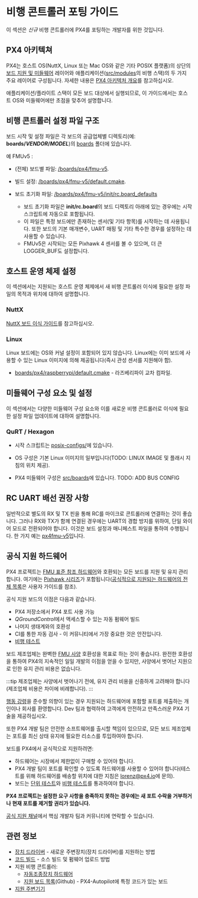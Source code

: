 # 비행 콘트롤러 포팅 가이드

이 섹션은 *신규* 비행 콘트롤러에 PX4를 포팅하는 개발자를 위한 것입니다.

## PX4 아키텍쳐

PX4는 호스트 OS(NuttX, Linux 또는 Mac OS와 같은 기타 POSIX 플랫폼)의 상단의 [보드 지원 및 미들웨어](../middleware/README.md) 레이어와 애플리케이션([src/modules](https://github.com/PX4/PX4-Autopilot/tree/master/src/modules)의 비행 스택)의 두 가지 주요 레이어로 구성됩니다.  자세한 내용은 [PX4 아키텍처 개요](../concept/architecture.md)를 참고하십시오.

애플리케이션/플라이트 스택이 모든 보드 대상에서 실행되므로, 이 가이드에서는 호스트 OS와 미들웨어에만 초점을 맞추어 설명합니다.

## 비행 콘트롤러 설정  파일 구조

보드 시작 및 설정 파일은 각 보드의 공급업체별 디렉토리(예: **boards/_VENDOR_/_MODEL_**)의 [boards](https://github.com/PX4/PX4-Autopilot/tree/master/boards/) 폴더에 있습니다.

예 FMUv5 :
* (전체) 보드별 파일: [/boards/px4/fmu-v5](https://github.com/PX4/PX4-Autopilot/tree/master/boards/px4/fmu-v5).<!-- NEED px4_version -->

* 빌드 설정: [/boards/px4/fmu-v5/default.cmake](https://github.com/PX4/PX4-Autopilot/blob/master/boards/px4/fmu-v5/default.cmake).<!-- NEED px4_version -->

* 보드 초기화 파일: [/boards/px4/fmu-v5/init/rc.board_defaults](https://github.com/PX4/PX4-Autopilot/blob/master/boards/px4/fmu-v5/init/rc.board_defaults) <!-- NEED px4_version -->

  - 보드 초기화 파일은 **init/rc.board**의 보드 디렉토리 아래에 있는 경우에는 시작 스크립트에 자동으로 포함됩니다.
  - 이 파일은 특정 보드에만 존재하는 센서(및 기타 항목)를 시작하는 데 사용됩니다. 또한 보드의 기본 매개변수, UART 매핑 및 기타 특수한 경우를 설정하는 데 사용할 수 있습니다.
  - FMUv5은 시작되는 모든 Pixhawk 4 센서를 볼 수 있으며, 더 큰 LOGGER_BUF도 설정합니다.

## 호스트 운영 체제 설정

이 섹션에서는 지원되는 호스트 운영 체제에서 새 비행 콘트롤러 이식에 필요한 설정 파일의 목적과 위치에 대하여 설명합니다.

### NuttX

[NuttX 보드 이식 가이드](porting_guide_nuttx.md)를 참고하십시오.

### Linux

Linux 보드에는 OS와 커널 설정이 포함되어 있지 않습니다. Linux에는 이미 보드에 사용할 수 있는 Linux 이미지에 의해 제공됩니다(즉시 관성 센서를 지원해야 함).

* [boards/px4/raspberrypi/default.cmake](https://github.com/PX4/PX4-Autopilot/blob/master/boards/px4/raspberrypi/default.cmake) - 라즈베리파이 교차 컴파일. <!-- NEED px4_version -->

## 미들웨어 구성 요소 및 설정

이 섹션에서는 다양한 미들웨어 구성 요소와 이를 새로운 비행 콘트롤러로 이식에 필요한 설정 파일 업데이트에 대하여 설명합니다.

### QuRT / Hexagon

* 시작 스크립트는 [posix-configs/](https://github.com/PX4/PX4-Autopilot/tree/master/posix-configs)에 있습니다. <!-- NEED px4_version -->

* OS 구성은 기본 Linux 이미지의 일부입니다(TODO: LINUX IMAGE 및 플래시 지침의 위치 제공).
* PX4 미들웨어 구성은 [src/boards](https://github.com/PX4/PX4-Autopilot/tree/master/boards)에 있습니다. TODO: ADD BUS CONFIG


## RC UART 배선 권장 사항

일반적으로 별도의 RX 및 TX 핀을 통해 RC를 마이크로 콘트롤러에 연결하는 것이 좋습니다. 그러나 RX와 TX가 함께 연결된 경우에는 UART의 경합 방지를 위하여, 단일 와이어 모드로 전환되어야 합니다. 이것은 보드 설정과 매니페스트 파일을 통하여 수행됩니다. 한 가지 예는 [px4fmu-v5](https://github.com/PX4/PX4-Autopilot/blob/master/boards/px4/fmu-v5/src/manifest.c)입니다. <!-- NEED px4_version -->


## 공식 지원 하드웨어

PX4 프로젝트는 [FMU 표준 참조 하드웨어](../hardware/reference_design.md)와 호환되는 모든 보드를 지원 및 유지 관리합니다. 여기에는 [Pixhawk 시리즈](../flight_controller/pixhawk_series.md)가 포함됩니다([공식적으로 지원되는 하드웨어의 전체 목록](../flight_controller/README.md)은 사용자 가이드를 참조).

공식 지원 보드의 이점은 다음과 같습니다.
* PX4 저장소에서 PX4 포트 사용 가능
* *QGroundControl*에서 액세스할 수 있는 자동 펌웨어 빌드
* 나머지 생태계와의 호환성
* CI를 통한 자동 검사 - 이 커뮤니티에서 가장 중요한 것은 안전입니다.
* [비행 테스트](../test_and_ci/test_flights.md)

보드 제조업체는 완벽한 [FMU 사양](https://pixhawk.org/) 호환성을 목표로 하는 것이 좋습니다. 완전한 호환성을 통하여 PX4의 지속적인 일일 개발의 이점을 얻을 수 있지만, 사양에서 벗어난 지원으로 인한 유지 관리 비용은 없습니다.

:::tip
제조업체는 사양에서 벗어나기 전에, 유지 관리 비용을 신중하게 고려해야 합니다(제조업체 비용은 차이에 비례합니다).
:::

[행동 강령](https://github.com/PX4/PX4-Autopilot/blob/master/CODE_OF_CONDUCT.md)을 준수할 의향이 있는 경우 지원되는 하드웨어에 포함할 포트를 제출하는 개인이나 회사를 환영합니다. Dev 팀과 협력하여 고객에게 안전하고 만족스러운 PX4 기술을 제공하십시오.

또한 PX4 개발 팀은 안전한 소프트웨어를 출시할 책임이 있으므로, 모든 보드 제조업체는 포트를 최신 상태 유지에 필요한 리소스를 투입하여야 합니다.

보드를 PX4에서 공식적으로 지원하려면:
* 하드웨어는 시장에서 제한없이 구매할 수 있어야 합니다.
* PX4 개발 팀이 포트를 확인할 수 있도록 하드웨어를 사용할 수 있어야 합니다(테스트를 위해 하드웨어를 배송할 위치에 대한 지침은 [lorenz@px4.io](mailto:lorenz@px4.io)에 문의).
* 보드는 [단위 테스트](../test_and_ci/README.md)와 [비행 테스트](../test_and_ci/test_flights.md)를 통과하여야 합니다.

**PX4 프로젝트는 설정한 요구 사항을 충족하지 못하는 경우에는 새 포트 수락을 거부하거나 현재 포트를 제거할 권리가 있습니다.**

[공식 지원 채널](../contribute/support.md)에서 핵심 개발자 팀과 커뮤니티에 연락할 수 있습니다.


## 관련 정보

* [장치 드라이버](../middleware/drivers.md) - 새로운 주변장치(장치 드라이버)를 지원하는 방법
* [코드 빌드](../dev_setup/building_px4.md) - 소스 빌드 및 펌웨어 업로드 방법
* 지원 비행 콘트롤러:
  * [자동조종장치 하드웨어](../flight_controller/README.md)
  * [지원 보드 목록](https://github.com/PX4/PX4-Autopilot/#supported-hardware)(Github) - PX4-Autopilot에 특정 코드가 있는 보드
* [지원 주변기기](../peripherals/README.md)

